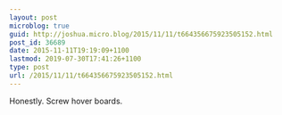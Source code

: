 ```yaml
---
layout: post
microblog: true
guid: http://joshua.micro.blog/2015/11/11/t664356675923505152.html
post_id: 36689
date: 2015-11-11T19:19:09+1100
lastmod: 2019-07-30T17:41:26+1100
type: post
url: /2015/11/11/t664356675923505152.html
---
```

Honestly. Screw hover boards.
